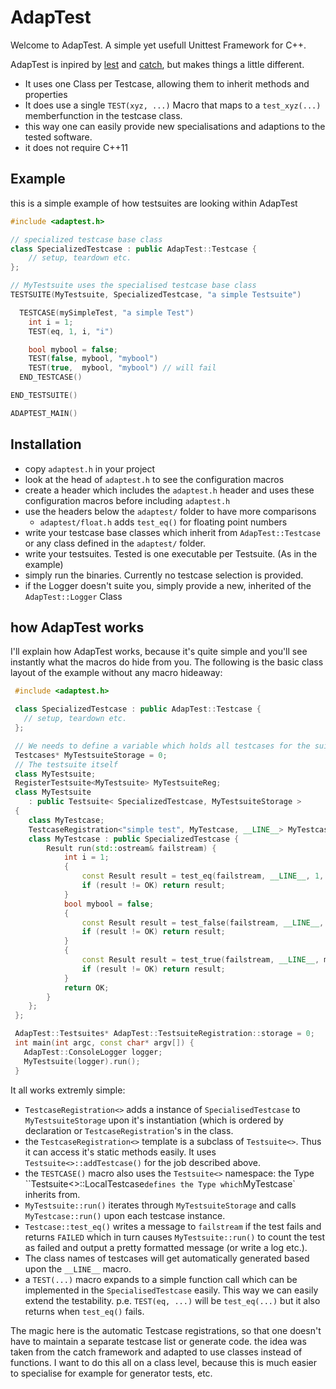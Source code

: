 # AdapTest

Welcome to AdapTest. A simple yet usefull Unittest Framework for C++.

AdapTest is inpired by [lest](https://github.com/martinmoene/lest) and [catch](https://github.com/philsquared/Catch), but makes things a little different. 

* It uses one Class per Testcase, allowing them to inherit methods and properties
* It does use a single `TEST(xyz, ...)` Macro that maps to a `test_xyz(...)` memberfunction in the testcase class.
* this way one can easily provide new specialisations and adaptions to the tested software.
* it does not require C++11

## Example

this is a simple example of how testsuites are looking within AdapTest

```c++
#include <adaptest.h>

// specialized testcase base class
class SpecializedTestcase : public AdapTest::Testcase {
    // setup, teardown etc.
};

// MyTestsuite uses the specialised testcase base class
TESTSUITE(MyTestsuite, SpecializedTestcase, "a simple Testsuite")

  TESTCASE(mySimpleTest, "a simple Test")
    int i = 1;
    TEST(eq, 1, i, "i")

    bool mybool = false;
    TEST(false, mybool, "mybool")
    TEST(true,  mybool, "mybool") // will fail
  END_TESTCASE()

END_TESTSUITE()

ADAPTEST_MAIN()
```

## Installation

* copy `adaptest.h` in your project
* look at the head of `adaptest.h` to see the configuration macros
* create a header which includes the `adaptest.h` header and uses these configuration macros before including `adaptest.h`
* use the headers below the `adaptest/` folder to have more comparisons
  * `adaptest/float.h` adds `test_eq()` for floating point numbers
* write your testcase base classes which inherit from `AdapTest::Testcase` or any class defined in the `adaptest/` folder.
* write your testsuites. Tested is one executable per Testsuite. (As in the example)
* simply run the binaries. Currently no testcase selection is provided.
* if the Logger doesn't suite you, simply provide a new, inherited of the `AdapTest::Logger` Class

## how AdapTest works

I'll explain how AdapTest works, because it's quite simple and you'll see instantly what the macros do hide from you.
The following is the basic class layout of the example without any macro hideaway:

```c++
 #include <adaptest.h>

 class SpecializedTestcase : public AdapTest::Testcase {
   // setup, teardown etc.
 };

 // We needs to define a variable which holds all testcases for the suite.
 Testcases* MyTestsuiteStorage = 0;   
 // The testsuite itself
 class MyTestsuite;
 RegisterTestsuite<MyTestsuite> MyTestsuiteReg;
 class MyTestsuite 
    : public Testsuite< SpecializedTestcase, MyTestsuiteStorage > 
 {
    class MyTestcase;
    TestcaseRegistration<"simple test", MyTestcase, __LINE__> MyTestcase_reg;
    class MyTestcase : public SpecializedTestcase {
        Result run(std::ostream& failstream) {
            int i = 1;
            { 
                const Result result = test_eq(failstream, __LINE__, 1, i, "i");
                if (result != OK) return result;
            }
            bool mybool = false;
            { 
                const Result result = test_false(failstream, __LINE__, mybool, "mybool");
                if (result != OK) return result;
            }
            { 
                const Result result = test_true(failstream, __LINE__, mybool, "mybool");
                if (result != OK) return result;
            }
            return OK;
        }
    };
 };

 AdapTest::Testsuites* AdapTest::TestsuiteRegistration::storage = 0;
 int main(int argc, const char* argv[]) {
   AdapTest::ConsoleLogger logger;
   MyTestsuite(logger).run();
 }
```

It all works extremly simple:
* `TestcaseRegistration<>` adds a instance of `SpecialisedTestcase` to `MyTestsuiteStorage` upon it's instantiation (which is ordered by declaration or `TestcaseRegistration`'s in the class.
* the `TestcaseRegistration<>` template is a subclass of `Testsuite<>`. Thus it can access it's static methods easily. It uses `Testsuite<>::addTestcase()` for the job described above.
* the `TESTCASE()` macro also uses the `Testsuite<>` namespace: the Type ``Testsuite<>::LocalTestcase` defines the Type which `MyTestcase` inherits from.
* `MyTestsuite::run()` iterates through `MyTestsuiteStorage` and calls `MyTestcase::run()` upon each testcase instance.
* `Testcase::test_eq()` writes a message to `failstream` if the test fails and returns `FAILED` which in turn causes `MyTestsuite::run()` to count the test as failed and output a pretty formatted message (or write a log etc.).
* The class names of testcases will get automatically generated based upon the `__LINE__` macro. 
* a `TEST(...)` macro expands to a simple function call which can be implemented in the `SpecialisedTestcase` easily. This way we can easily extend the testability. p.e. `TEST(eq, ...)` will be `test_eq(...)` but it also returns when `test_eq()` fails.

The magic here is the automatic Testcase registrations, so that one doesn't have to maintain a separate testcase list or generate code. the idea was taken from the catch framework and adapted to use classes instead of functions.
I want to do this all on a class level, because this is much easier to specialise for example for generator tests, etc. 
